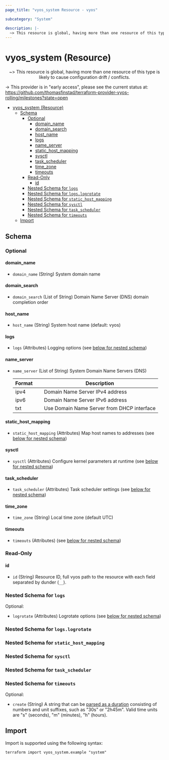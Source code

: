 ```yaml
---
page_title: "vyos_system Resource - vyos"

subcategory: "System"

description: |-
  ~> This resource is global, having more than one resource of this type is likely to cause configuration drift / conflicts.
---
```


# vyos_system (Resource)
<center>

~> This resource is global, having more than one resource of this type is likely to cause configuration drift / conflicts.



</center>

-> This provider is in "early access", please see the current status at: https://github.com/thomasfinstad/terraform-provider-vyos-rolling/milestones?state=open

<!--TOC-->

- [vyos_system (Resource)](#vyos_system-resource)
  - [Schema](#schema)
    - [Optional](#optional)
      - [domain_name](#domain_name)
      - [domain_search](#domain_search)
      - [host_name](#host_name)
      - [logs](#logs)
      - [name_server](#name_server)
      - [static_host_mapping](#static_host_mapping)
      - [sysctl](#sysctl)
      - [task_scheduler](#task_scheduler)
      - [time_zone](#time_zone)
      - [timeouts](#timeouts)
    - [Read-Only](#read-only)
      - [id](#id)
    - [Nested Schema for `logs`](#nested-schema-for-logs)
    - [Nested Schema for `logs.logrotate`](#nested-schema-for-logslogrotate)
    - [Nested Schema for `static_host_mapping`](#nested-schema-for-static_host_mapping)
    - [Nested Schema for `sysctl`](#nested-schema-for-sysctl)
    - [Nested Schema for `task_scheduler`](#nested-schema-for-task_scheduler)
    - [Nested Schema for `timeouts`](#nested-schema-for-timeouts)
  - [Import](#import)

<!--TOC-->

<!-- schema generated by tfplugindocs -->
## Schema

### Optional

#### domain_name
- `domain_name` (String) System domain name
#### domain_search
- `domain_search` (List of String) Domain Name Server (DNS) domain completion order
#### host_name
- `host_name` (String) System host name (default: vyos)
#### logs
- `logs` (Attributes) Logging options (see [below for nested schema](#nestedatt--logs))
#### name_server
- `name_server` (List of String) System Domain Name Servers (DNS)

    |  Format  &emsp;|  Description                                 |
    |----------|----------------------------------------------|
    |  ipv4    &emsp;|  Domain Name Server IPv4 address             |
    |  ipv6    &emsp;|  Domain Name Server IPv6 address             |
    |  txt     &emsp;|  Use Domain Name Server from DHCP interface  |
#### static_host_mapping
- `static_host_mapping` (Attributes) Map host names to addresses (see [below for nested schema](#nestedatt--static_host_mapping))
#### sysctl
- `sysctl` (Attributes) Configure kernel parameters at runtime (see [below for nested schema](#nestedatt--sysctl))
#### task_scheduler
- `task_scheduler` (Attributes) Task scheduler settings (see [below for nested schema](#nestedatt--task_scheduler))
#### time_zone
- `time_zone` (String) Local time zone (default UTC)
#### timeouts
- `timeouts` (Attributes) (see [below for nested schema](#nestedatt--timeouts))

### Read-Only

#### id
- `id` (String) Resource ID, full vyos path to the resource with each field separated by dunder (`__`).

<a id="nestedatt--logs"></a>
### Nested Schema for `logs`

Optional:

- `logrotate` (Attributes) Logrotate options (see [below for nested schema](#nestedatt--logs--logrotate))

<a id="nestedatt--logs--logrotate"></a>
### Nested Schema for `logs.logrotate`



<a id="nestedatt--static_host_mapping"></a>
### Nested Schema for `static_host_mapping`


<a id="nestedatt--sysctl"></a>
### Nested Schema for `sysctl`


<a id="nestedatt--task_scheduler"></a>
### Nested Schema for `task_scheduler`


<a id="nestedatt--timeouts"></a>
### Nested Schema for `timeouts`

Optional:

- `create` (String) A string that can be [parsed as a duration](https://pkg.go.dev/time#ParseDuration) consisting of numbers and unit suffixes, such as &#34;30s&#34; or &#34;2h45m&#34;. Valid time units are &#34;s&#34; (seconds), &#34;m&#34; (minutes), &#34;h&#34; (hours).

## Import

Import is supported using the following syntax:

```shell
terraform import vyos_system.example "system"
```
